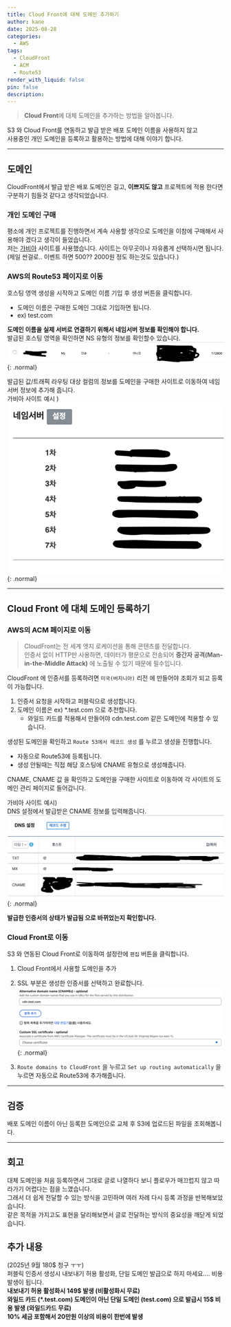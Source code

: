 ```yaml
---
title: Cloud Front에 대체 도메인 추가하기
author: kane
date: 2025-08-28
categories:
  - AWS
tags:
  - CloudFront
  - ACM
  - Route53
render_with_liquid: false
pin: false
description:
---
```

>**Cloud Front**에 대체 도메인을 추가하는 방법을 알아봅니다.  

S3 와 Cloud Front를 연동하고 발급 받은 배포 도메인 이름을 사용하지 않고  
사용중인 개인 도메인을 등록하고 활용하는 방법에 대해 이야기 합니다.

---
## 도메인
CloudFront에서 발급 받은 배포 도메인은 길고, **이쁘지도 않고** 프로젝트에 적용 한다면 구분하기 힘들것 같다고 생각되었습니다. 

### 개인 도메인 구매 
평소에 개인 프로젝트를 진행하면서 계속 사용할 생각으로 도메인을 이참에 구매해서 사용해야 겠다고 생각이 들었습니다.  
저는 [가비아](https://www.gabia.com/) 사이트를 사용했습니다.  사이트는 아무곳이나 자유롭게 선택하시면 됩니다.  
(제일 싼걸로.. 이벤트 하면 500?? 2000원 정도 하는것도 있습니다.)

### AWS의 Route53 페이지로 이동
호스팅 영역 생성을 시작하고 도메인 이름 기입 후 생성 버튼을 클릭합니다.
- 도메인 이름은 구매한 도메인 그대로 기입하면 됩니다.
- ex) test.com

**도메인 이름을 실제 서버로 연결하기 위해서 네임서버 정보를 확인해야 합니다.**  
발급된 호스팅 영역을 확인하면 NS 유형의 정보를 확인할수 있습니다.  
![Desktop View](/assets/img/aws/CloudFront에대체도메인추가하기/nsinfo.png){: .normal}

발급된 값/트래픽 라우팅 대상 컬럼의 정보를 도메인을 구매한 사이트로 이동하여 네임서버 정보에 추가해 줍니다.  
가비아 사이트 예시 )  
![Desktop View](/assets/img/aws/CloudFront에대체도메인추가하기/nssetting.png){: .normal}

---
## Cloud Front 에 대체 도메인 등록하기

### AWS의 ACM 페이지로 이동

>CloudFront는 전 세계 엣지 로케이션을 통해 콘텐츠를 전달합니다.  
>인증서 없이 HTTP만 사용하면, 데이터가 평문으로 전송되어 **중간자 공격(Man-in-the-Middle Attack)** 에 노출될 수 있기 때문에 필수입니다.  
  
CloudFront 에 인증서를 등록하려면  `미국(버지니아)` 리전 에 만들어야 조회가 되고 등록이 가능합니다.  
1. 인증서 요청을 시작하고 퍼블릭으로 생성합니다.
2. 도메인 이름은 ex)  *.test.com 으로 추천합니다.
	- 와일드 카드를 적용해서 만들어야 cdn.test.com 같은 도메인에 적용할 수 있습니다.

생성된 도메인을 확인하고 `Route 53에서 레코드 생성` 를 누르고 생성을 진행합니다.
- 자동으로 Route53에 등록됩니다.
- 생성 안될때는 직접 해당 호스팅에 CNAME 유형으로 생성해줍니다.

CNAME, CNAME 값 을 확인하고 도메인을 구매한 사이트로 이동하여 각 사이트의 도메인 관리 페이지로 들어갑니다.  
  
가비아 사이트 예시)  
DNS 설정에서 발급받은 CNAME 정보를 입력해줍니다.  
![Desktop View](/assets/img/aws/CloudFront에대체도메인추가하기/dnssetting.png){: .normal}

**발급한 인증서의 상태가 발급됨 으로 바뀌었는지 확인합니다.**  

### Cloud Front로 이동
S3 와 연동된 Cloud Front로 이동하여 설정란에 `편집` 버튼을 클릭합니다.  
1. Cloud Front에서 사용할 도메인을 추가
2. SSL 부분은 생성한 인증서를 선택하고 완료합니다.
![Desktop View](/assets/img/aws/CloudFront에대체도메인추가하기/domainssladd.png){: .normal}

3. `Route domains to CloudFront` 을 누르고 `Set up routing automatically` 을 누르면 자동으로 Route53에 추가해줍니다.

---
## 검증

배포 도메인 이름이 아닌 등록한 도메인으로 교체 후 S3에 업로드된 파일을 조회해봅니다.

---
## 회고
대체 도메인을 처음 등록하면서 그대로 글로 나열하다 보니 플로우가 매끄럽지 않고 따라가기 어렵다는 점을 느꼈습니다.  
그래서 더 쉽게 전달할 수 있는 방식을 고민하며 여러 차례 다시 등록 과정을 반복해보았습니다.  
같은 목적을 가지고도 표현을 달리해보면서 글로 전달하는 방식의 중요성을 깨닫게 되었습니다.

## 추가 내용
(2025년 9월 180$ 청구 ㅜㅜ)  
퍼블릭 인증서 생성시 내보내기 허용 활성화, 단일 도메인 발급으로 하지 마세요.... 비용 발생이 됩니다.  
**내보내기 허용 활성화시 149$ 발생 (비활성화시 무료)**  
**와일드 카드 (*.test.com) 도메인이 아닌 단일 도메인 (test.com) 으로 발급시 15$ 비용 발생 (와일드카드 무료)**  
**10% 세금 포함해서 20만원 이상의 비용이 한번에 발생**  

